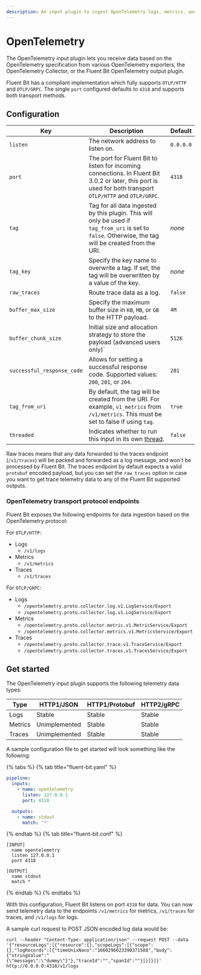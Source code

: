 ```yaml
---
description: An input plugin to ingest OpenTelemetry logs, metrics, and traces
---
```


# OpenTelemetry

The OpenTelemetry input plugin lets you receive data based on the OpenTelemetry specification from various OpenTelemetry exporters, the OpenTelemetry Collector, or the Fluent Bit OpenTelemetry output plugin.

Fluent Bit has a compliant implementation which fully supports `OTLP/HTTP` and `OTLP/GRPC`. The single `port` configured defaults to `4318` and supports both transport methods.

## Configuration

| Key | Description | Default |
|---|---|---|
| `listen` | The network address to listen on. | `0.0.0.0` |
| `port` | The port for Fluent Bit to listen for incoming connections. In Fluent Bit 3.0.2 or later, this port is used for both transport `OTLP/HTTP` and `OTLP/GRPC`. | `4318` |
| `tag` | Tag for all data ingested by this plugin. This will only be used if `tag_from_uri` is set to `false`. Otherwise, the tag will be created from the URI. | _none_ |
| `tag_key` | Specify the key name to overwrite a tag. If set, the tag will be overwritten by a value of the key. | _none_ |
| `raw_traces` | Route trace data as a log. | `false` |
| `buffer_max_size` | Specify the maximum buffer size in `KB`, `MB`, or `GB` to the HTTP payload. | `4M` |
| `buffer_chunk_size` | Initial size and allocation strategy to store the payload (advanced users only)` | `512K` |
| `successful_response_code` | Allows for setting a successful response code. Supported values: `200`, `201`, or `204`. | `201` |
| `tag_from_uri` | By default, the tag will be created from the URI. For example, `v1_metrics` from `/v1/metrics`. This must be set to false if using `tag`. | `true` |
| `threaded` | Indicates whether to run this input in its own [thread](../../administration/multithreading.md#inputs). | `false` |

Raw traces means that any data forwarded to the traces endpoint (`/v1/traces`) will be packed and forwarded as a log message, and won't be processed by Fluent Bit. The traces endpoint by default expects a valid `protobuf` encoded payload, but you can set the `raw_traces` option in case you want to get trace telemetry data to any of the Fluent Bit supported outputs.

### OpenTelemetry transport protocol endpoints

Fluent Bit exposes the following endpoints for data ingestion based on the OpenTelemetry protocol:

For `OTLP/HTTP`:

- Logs
  - `/v1/logs`
- Metrics
  - `/v1/metrics`
- Traces
  - `/v1/traces`

For `OTLP/GRPC`:

- Logs
  - `/opentelemetry.proto.collector.log.v1.LogService/Export`
  - `/opentelemetry.proto.collector.log.v1.LogService/Export`
- Metrics
  - `/opentelemetry.proto.collector.metric.v1.MetricService/Export`
  - `/opentelemetry.proto.collector.metrics.v1.MetricsService/Export`
- Traces
  - `/opentelemetry.proto.collector.trace.v1.TraceService/Export`
  - `/opentelemetry.proto.collector.traces.v1.TracesService/Export`

## Get started

The OpenTelemetry input plugin supports the following telemetry data types:

| Type    | HTTP1/JSON    | HTTP1/Protobuf | HTTP2/gRPC |
|---------|---------------|----------------|------------|
| Logs    | Stable        | Stable         | Stable     |
| Metrics | Unimplemented | Stable         | Stable     |
| Traces  | Unimplemented | Stable         | Stable     |

A sample configuration file to get started will look something like the following:

{% tabs %}
{% tab title="fluent-bit.yaml" %}

```yaml
pipeline:
  inputs:
    - name: opentelemetry
      listen: 127.0.0.1
      port: 4318

  outputs:
    - name: stdout
      match: '*'
```

{% endtab %}
{% tab title="fluent-bit.conf" %}

```text
[INPUT]
  name opentelemetry
  listen 127.0.0.1
  port 4318

[OUTPUT]
  name stdout
  match *
```

{% endtab %}
{% endtabs %}

With this configuration, Fluent Bit listens on port `4318` for data. You can now send telemetry data to the endpoints `/v1/metrics` for metrics, `/v1/traces` for traces, and `/v1/logs` for logs.

A sample curl request to POST JSON encoded log data would be:

```shell
curl --header "Content-Type: application/json" --request POST --data '{"resourceLogs":[{"resource":{},"scopeLogs":[{"scope":{},"logRecords":[{"timeUnixNano":"1660296023390371588","body":{"stringValue":"{\"message\":\"dummy\"}"},"traceId":"","spanId":""}]}]}]}'   http://0.0.0.0:4318/v1/logs
```
